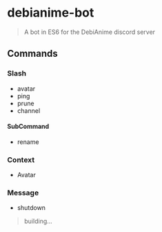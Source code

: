 # debianime-bot

> A bot in ES6 for the DebiAnime discord server

## Commands

### Slash

* avatar
* ping
* prune
* channel

#### SubCommand
* rename

### Context

* Avatar

### Message

* shutdown

> building...